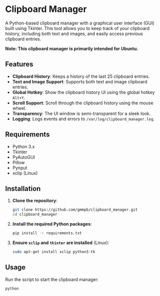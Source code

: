 # Clipboard Manager
A Python-based clipboard manager with a graphical user interface (GUI) built using Tkinter. This tool allows you to keep track of your clipboard history, including both text and images, and easily access previous clipboard entries.

**Note: This clipboard manager is primarily intended for Ubuntu.**

## Features

- **Clipboard History**: Keeps a history of the last 25 clipboard entries.
- **Text and Image Support**: Supports both text and image clipboard entries.
- **Global Hotkey**: Show the clipboard history UI using the global hotkey `Alt+Y`.
- **Scroll Support**: Scroll through the clipboard history using the mouse wheel.
- **Transparency**: The UI window is semi-transparent for a sleek look.
- **Logging**: Logs events and errors to `/var/log/clipboard_manager.log`.

## Requirements

- Python 3.x
- Tkinter
- PyAutoGUI
- Pillow
- Pynput
- xclip (Linux)

## Installation

1. **Clone the repository**:
    ```sh
    git clone https://github.com/gmmpb/clipboard_manager.git
    cd clipboard_manager
    ```

2. **Install the required Python packages**:
    ```sh
    pip install -r requirements.txt
    ```

3. **Ensure `xclip` and `tkinter` are installed** (Linux):
    ```sh
    sudo apt-get install xclip python3-tk
    ```

## Usage

Run the script to start the clipboard manager:
```sh
python 